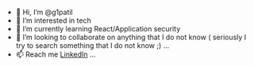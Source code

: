 - 👋 Hi, I’m @g1patil
- 👀 I’m interested in tech
- 🌱 I’m currently learning React/Application security
- 💞️ I’m looking to collaborate on anything that I do not know ( seriously I try to search something that I do not know ;) ...
- 📫 Reach me [LinkedIn](https://www.linkedin.com/in/g1patil/) ...

<!---
g1patil/g1patil is a ✨ special ✨ repository because its `README.md` (this file) appears on your GitHub profile.
You can click the Preview link to take a look at your changes.
--->
